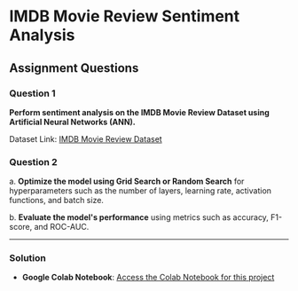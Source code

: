 # IMDB Movie Review Sentiment Analysis

## Assignment Questions

### Question 1
**Perform sentiment analysis on the IMDB Movie Review Dataset using Artificial Neural Networks (ANN).**

Dataset Link: [IMDB Movie Review Dataset](https://www.kaggle.com/code/shubhamptrivedi/sentimentanalysis-on-imdb-movie-reviews)

### Question 2
a. **Optimize the model using Grid Search or Random Search** for hyperparameters such as the number of layers, learning rate, activation functions, and batch size.

b. **Evaluate the model's performance** using metrics such as accuracy, F1-score, and ROC-AUC.

---

### Solution
- **Google Colab Notebook**: [Access the Colab Notebook for this project](https://colab.research.google.com/drive/1BkuAv0PeRZcc96o8B4j2YHznnsJRxW4j?usp=sharing)

